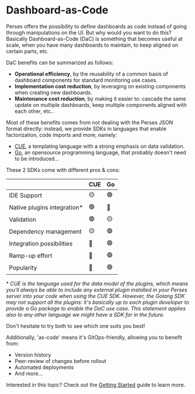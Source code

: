 # Dashboard-as-Code

Perses offers the possibility to define dashboards as code instead of going through manipulations on the UI.
But why would you want to do this? Basically Dashboard-as-Code (DaC) is something that becomes useful
at scale, when you have many dashboards to maintain, to keep aligned on certain parts, etc.

DaC benefits can be summarized as follows:

- **Operational efficiency**, by the reusability of a common basis of dashboard components for standard monitoring use cases.
- **Implementation cost reduction**, by leveraging on existing components when creating new dashboards.
- **Maintenance cost reduction**, by making it easier to: cascade the same update on multiple dashboards, keep multiple components aligned with each other, etc..

Most of these benefits comes from not dealing with the Perses JSON format directly: instead, we provide SDKs in languages that enable factorization, code imports and more, namely:

* [CUE](https://cuelang.org/), a templating language with a strong emphasis on data validation.
* [Go](https://go.dev/), an opensource programming language, that probably doesn't need to be introduced...

These 2 SDKs come with different pros & cons:

|                             | CUE | Go |
|-----------------------------|-----|----|
| IDE Support                 | 🟡 | 🟢 |
| Native plugins integration* | 🟢 | 🔴 |
| Validation                  | 🟢 | 🟡 |
| Dependency management       | 🟡 | 🟢 |
| Integration possibilities   | 🔴 | 🟢 |
| Ramp-up effort              | 🔴 | 🟢 |
| Popularity                  | 🔴 | 🟢 |

\* *CUE is the language used for the data model of the plugins, which means you'll always be able to include any external plugin installed in your Perses server into your code when using the CUE SDK. However, the Golang SDK may not support all the plugins: it's basically up to each plugin developer to provide a Go package to enable the DaC use case. This statement applies also to any other language we might have a SDK for in the future.*

Don't hesitate to try both to see which one suits you best!

Additionally, 'as-code' means it's GitOps-friendly, allowing you to benefit from:

- Version history
- Peer-review of changes before rollout
- Automated deployments
- And more...

Interested in this topic? Check out the [Getting Started](./getting-started.md) guide to learn more.
